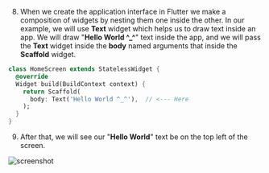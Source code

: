 
8. When we create the application interface in Flutter we make a composition of widgets by nesting them one inside the other. In our example, we will use **Text** widget which helps us to draw text inside an app. We will draw "**Hello World ^\_^**" text inside the app, and we will pass the **Text** widget inside the **body** named arguments that inside the **Scaffold** widget.

```dart
class HomeScreen extends StatelessWidget {
  @override
  Widget build(BuildContext context) {
    return Scaffold(
      body: Text('Hello World ^_^'),  // <--- Here
    );
  }
}
```

9. After that, we will see our "**Hello World**" text be on the top left of the screen.

![screenshot](https://lh3.googleusercontent.com/iN0pClKhmp4ny_1PxRbzM7Y22jKI82Fsfg41mxj1Jd5zJBah4DLfM84FPZzHPYly-b0TwxlslGKm4Wiz2dgp7ZppBtx94ZvvndCwWM-HF_PkjU39LeLKiRGlC_zXQOwTsLkt4gZc)
